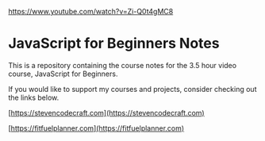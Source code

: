 https://www.youtube.com/watch?v=Zi-Q0t4gMC8

# JavaScript for Beginners Notes

This is a repository containing the course notes for the 3.5 hour video course, JavaScript for Beginners.

If you would like to support my courses and projects, consider checking out the links below.

[https://stevencodecraft.com](https://stevencodecraft.com)

[https://fitfuelplanner.com](https://fitfuelplanner.com)
